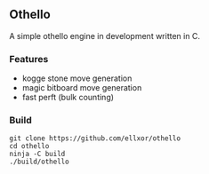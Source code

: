 ## Othello

A simple othello engine in development written in C.

### Features
- kogge stone move generation
- magic bitboard move generation
- fast perft (bulk counting)

### Build
```
git clone https://github.com/ellxor/othello
cd othello
ninja -C build
./build/othello
```
